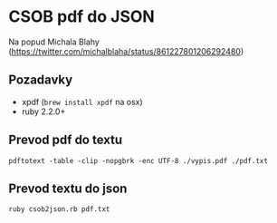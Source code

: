 # CSOB pdf do JSON

Na popud Michala Blahy (https://twitter.com/michalblaha/status/861227801206292480)

## Pozadavky

* xpdf (`brew install xpdf` na osx)
* ruby 2.2.0+

## Prevod pdf do textu

`pdftotext -table -clip -nopgbrk -enc UTF-8 ./vypis.pdf ./pdf.txt`

## Prevod textu do json

`ruby csob2json.rb pdf.txt`
